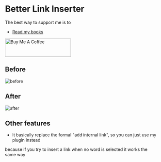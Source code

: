 # Better Link Inserter

The best way to support me is to
- [Read my books](https://www.amazon.com/dp/B0B8JJ4441)

<a href="https://www.buymeacoffee.com/whiteeagleH" target="_blank"><img src="https://cdn.buymeacoffee.com/buttons/v2/default-blue.png" alt="Buy Me A Coffee" style="height: 60px !important;width: 217px !important;" ></a>

## Before

![before](https://user-images.githubusercontent.com/105465034/173254092-ee8c77d2-8184-4de5-9bd8-72fb037b5ea1.gif)

## After

![after](https://user-images.githubusercontent.com/105465034/173254099-16e35e1a-dcff-4d08-87ac-0c5813d0480b.gif)

## Other features

- It basically replace the formal "add internal link", so you can just use my plugin instead

because if you try to insert a link when no word is selected it works the same way
